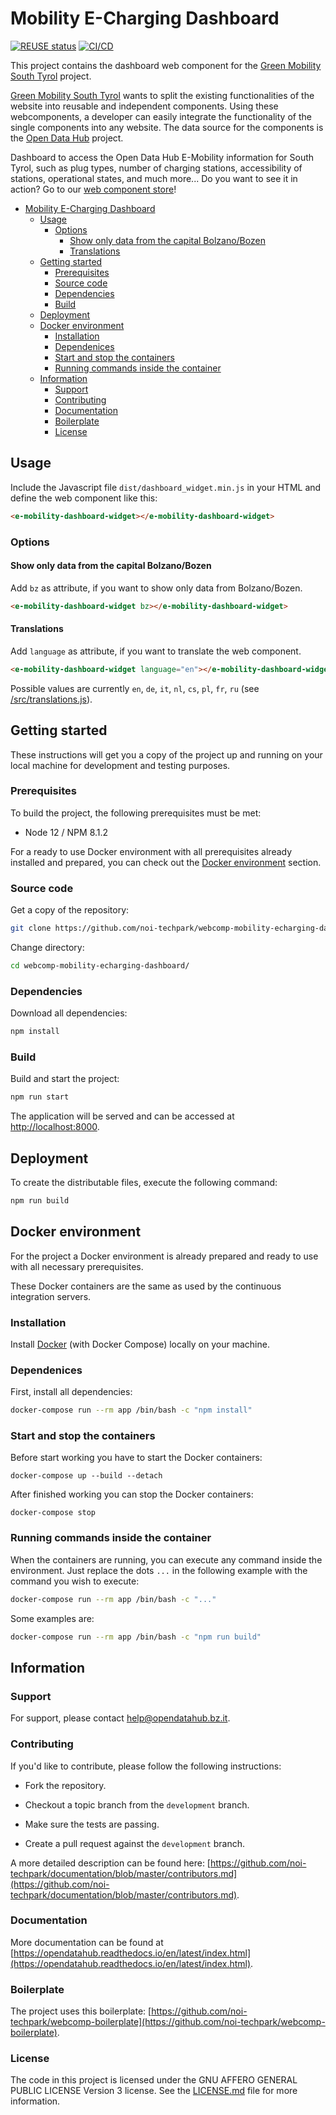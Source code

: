 <!--
SPDX-FileCopyrightText: NOI Techpark <digital@noi.bz.it>
SPDX-FileCopyrightText: 2020 - 2021 STA <info@sta.bz.it>

SPDX-License-Identifier: CC0-1.0
-->

# Mobility E-Charging Dashboard

[![REUSE status](https://api.reuse.software/badge/github.com/noi-techpark/webcomp-mobility-echarging-dashboard)](https://api.reuse.software/info/github.com/noi-techpark/webcomp-mobility-echarging-dashboard)
[![CI/CD](https://github.com/noi-techpark/webcomp-mobility-echarging-dashboard/actions/workflows/main.yml/badge.svg)](https://github.com/noi-techpark/webcomp-mobility-echarging-dashboard/actions/workflows/main.yml)

This project contains the dashboard web component for the
[Green Mobility South Tyrol](https://www.greenmobility.bz.it/) project.

[Green Mobility South Tyrol](https://www.greenmobility.bz.it/it/) wants to split
the existing functionalities of the website into reusable and independent
components. Using these webcomponents, a developer can easily integrate the
functionality of the single components into any website. The data source for the
components is the [Open Data Hub](https://opendatahub.bz.it/) project.

Dashboard to access the Open Data Hub E-Mobility information for South Tyrol,
such as plug types, number of charging stations, accessibility of stations,
operational states, and much more... Do you want to see it in action? Go to our
[web component store](https://webcomponents.opendatahub.bz.it/webcomponent/f594de36-0136-4c27-a0e6-570fa7014129)!

- [Mobility E-Charging Dashboard](#mobility-e-charging-dashboard)
  - [Usage](#usage)
    - [Options](#options)
      - [Show only data from the capital Bolzano/Bozen](#show-only-data-from-the-capital-bolzanobozen)
      - [Translations](#translations)
  - [Getting started](#getting-started)
    - [Prerequisites](#prerequisites)
    - [Source code](#source-code)
    - [Dependencies](#dependencies)
    - [Build](#build)
  - [Deployment](#deployment)
  - [Docker environment](#docker-environment)
    - [Installation](#installation)
    - [Dependenices](#dependenices)
    - [Start and stop the containers](#start-and-stop-the-containers)
    - [Running commands inside the container](#running-commands-inside-the-container)
  - [Information](#information)
    - [Support](#support)
    - [Contributing](#contributing)
    - [Documentation](#documentation)
    - [Boilerplate](#boilerplate)
    - [License](#license)

## Usage

Include the Javascript file `dist/dashboard_widget.min.js` in your HTML and define the web component like this:

```html
<e-mobility-dashboard-widget></e-mobility-dashboard-widget>
```

### Options

#### Show only data from the capital Bolzano/Bozen

Add `bz` as attribute, if you want to show only data from Bolzano/Bozen.

```html
<e-mobility-dashboard-widget bz></e-mobility-dashboard-widget>
```

#### Translations

Add `language` as attribute, if you want to translate the web component.

```html
<e-mobility-dashboard-widget language="en"></e-mobility-dashboard-widget>
```

Possible values are currently `en`, `de`, `it`, `nl`, `cs`, `pl`, `fr`, `ru` (see [/src/translations.js](/src/translations.js)).

## Getting started

These instructions will get you a copy of the project up and running
on your local machine for development and testing purposes.

### Prerequisites

To build the project, the following prerequisites must be met:

- Node 12 / NPM 8.1.2

For a ready to use Docker environment with all prerequisites already installed and prepared, you can check out the [Docker environment](#docker-environment) section.

### Source code

Get a copy of the repository:

```bash
git clone https://github.com/noi-techpark/webcomp-mobility-echarging-dashboard.git
```

Change directory:

```bash
cd webcomp-mobility-echarging-dashboard/
```

### Dependencies

Download all dependencies:

```bash
npm install
```

### Build

Build and start the project:

```bash
npm run start
```

The application will be served and can be accessed at [http://localhost:8000](http://localhost:8000).

## Deployment

To create the distributable files, execute the following command:

```bash
npm run build
```

## Docker environment

For the project a Docker environment is already prepared and ready to use with all necessary prerequisites.

These Docker containers are the same as used by the continuous integration servers.

### Installation

Install [Docker](https://docs.docker.com/install/) (with Docker Compose) locally on your machine.

### Dependenices

First, install all dependencies:

```bash
docker-compose run --rm app /bin/bash -c "npm install"
```

### Start and stop the containers

Before start working you have to start the Docker containers:

```
docker-compose up --build --detach
```

After finished working you can stop the Docker containers:

```
docker-compose stop
```

### Running commands inside the container

When the containers are running, you can execute any command inside the environment. Just replace the dots `...` in the following example with the command you wish to execute:

```bash
docker-compose run --rm app /bin/bash -c "..."
```

Some examples are:

```bash
docker-compose run --rm app /bin/bash -c "npm run build"
```

## Information

### Support

For support, please contact [help@opendatahub.bz.it](mailto:help@opendatahub.bz.it).

### Contributing

If you'd like to contribute, please follow the following instructions:

- Fork the repository.

- Checkout a topic branch from the `development` branch.

- Make sure the tests are passing.

- Create a pull request against the `development` branch.

A more detailed description can be found here: [https://github.com/noi-techpark/documentation/blob/master/contributors.md](https://github.com/noi-techpark/documentation/blob/master/contributors.md).

### Documentation

More documentation can be found at [https://opendatahub.readthedocs.io/en/latest/index.html](https://opendatahub.readthedocs.io/en/latest/index.html).

### Boilerplate

The project uses this boilerplate: [https://github.com/noi-techpark/webcomp-boilerplate](https://github.com/noi-techpark/webcomp-boilerplate).

### License

The code in this project is licensed under the GNU AFFERO GENERAL PUBLIC LICENSE Version 3 license. See the [LICENSE.md](LICENSE.md) file for more information.
